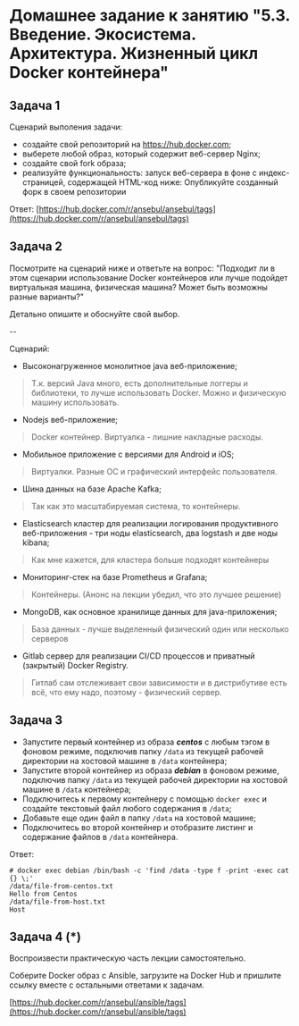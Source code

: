 
# Домашнее задание к занятию "5.3. Введение. Экосистема. Архитектура. Жизненный цикл Docker контейнера"


## Задача 1

Сценарий выполения задачи:

- создайте свой репозиторий на https://hub.docker.com;
- выберете любой образ, который содержит веб-сервер Nginx;
- создайте свой fork образа;
- реализуйте функциональность:
запуск веб-сервера в фоне с индекс-страницей, содержащей HTML-код ниже:
Опубликуйте созданный форк в своем репозитории

Ответ:
[https://hub.docker.com/r/ansebul/ansebul/tags](https://hub.docker.com/r/ansebul/ansebul/tags)

## Задача 2

Посмотрите на сценарий ниже и ответьте на вопрос:
"Подходит ли в этом сценарии использование Docker контейнеров или лучше подойдет виртуальная машина, физическая машина? Может быть возможны разные варианты?"

Детально опишите и обоснуйте свой выбор.

--

Сценарий:

- Высоконагруженное монолитное java веб-приложение;
> Т.к. версий Java много, есть дополнительные логгеры и библиотеки, то лучше использовать Docker.  Можно и физическую машину использовать.

- Nodejs веб-приложение;
> Docker контейнер. Виртуалка - лишние накладные расходы.

- Мобильное приложение c версиями для Android и iOS;
> Виртуалки. Разные ОС и графический интерфейс пользователя.

- Шина данных на базе Apache Kafka;
> Так как это масштабируемая система, то контейнеры.

- Elasticsearch кластер для реализации логирования продуктивного веб-приложения - три ноды elasticsearch, два logstash и две ноды kibana;
> Как мне кажется, для кластера больше подходят контейнеры

- Мониторинг-стек на базе Prometheus и Grafana;
> Контейнеры. (Анонс на лекции убедил, что это лучшее решение)

- MongoDB, как основное хранилище данных для java-приложения;
> База данных - лучше выделенный физический один или несколько серверов

- Gitlab сервер для реализации CI/CD процессов и приватный (закрытый) Docker Registry.
> Гитлаб сам отслеживает свои зависимости и в дистрибутиве есть всё, что ему надо, поэтому - физический сервер.

## Задача 3

- Запустите первый контейнер из образа ***centos*** c любым тэгом в фоновом режиме, подключив папку ```/data``` из текущей рабочей директории на хостовой машине в ```/data``` контейнера;
- Запустите второй контейнер из образа ***debian*** в фоновом режиме, подключив папку ```/data``` из текущей рабочей директории на хостовой машине в ```/data``` контейнера;
- Подключитесь к первому контейнеру с помощью ```docker exec``` и создайте текстовый файл любого содержания в ```/data```;
- Добавьте еще один файл в папку ```/data``` на хостовой машине;
- Подключитесь во второй контейнер и отобразите листинг и содержание файлов в ```/data``` контейнера.

Ответ:
```
# docker exec debian /bin/bash -c 'find /data -type f -print -exec cat {} \;'
/data/file-from-centos.txt
Hello from Centos
/data/file-from-host.txt
Host
```


## Задача 4 (*)

Воспроизвести практическую часть лекции самостоятельно.

Соберите Docker образ с Ansible, загрузите на Docker Hub и пришлите ссылку вместе с остальными ответами к задачам.

[https://hub.docker.com/r/ansebul/ansible/tags](https://hub.docker.com/r/ansebul/ansible/tags)
